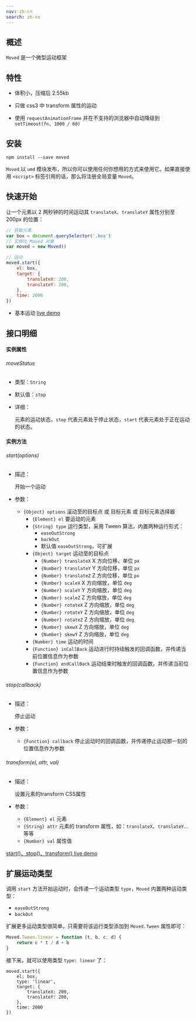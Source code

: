 ```yaml
---
nav: zh-cn
search: zh-cn
---
```


## 概述

`Moved` 是一个微型运动框架

## 特性

* 体积小，压缩后 2.55kb

* 只做 css3 中 transform 属性的运动

* 使用 `requestAnimationFrame` 并在不支持的浏览器中自动降级到 `setTimeout(fn, 1000 / 60)`

## 安装

```
npm install --save moved
```

`Moved` 以 `umd` 模块发布，所以你可以使用任何你想用的方式来使用它。如果直接使用 `<script>` 标签引用的话，那么将注册全局变量 `Moved`。

## 快速开始

让一个元素以 2 两秒钟的时间运动其 `translateX`、`translateY` 属性分别至 200px 的位置：

```js
// 获取元素
var box = document.querySelector('.box')
// 实例化 Moved 对象
var moved = new Moved()

// 运动
moved.start({
    el: box,
    target: {
        translateX: 200,
        translateY: 200,
    },
    time: 2000
})
```

* 基本运动 [live demo]()

## 接口明细

#### 实例属性

###### moveStatus

* 类型：`String`

* 默认值：`stop`

* 详细：

    元素的运动状态，`stop` 代表元素处于停止状态，`start` 代表元素处于正在运动的状态。

#### 实例方法

###### start(options)

* 描述：

    开始一个运动

* 参数：

    * `{Object} options` 滚动至的目标点 或 目标元素 或 目标元素选择器
        * `{Element} el` 要运动的元素
        * `{String} type` 运行类型，采用 Tween 算法，内置两种运行形式：
            * `easeOutStrong`
            * `backOut`
            * 默认值 `easeOutStrong`，可扩展
        * `{Object} target` 运动至的目标点
            * `{Number} translateX` X 方向位移，单位 `px`
            * `{Number} translateY` Y 方向位移，单位 `px`
            * `{Number} translateZ` Z 方向位移，单位 `px`
            * `{Number} scaleX` X 方向缩放，单位 `deg`
            * `{Number} scaleY` Y 方向缩放，单位 `deg`
            * `{Number} scaleZ` Z 方向缩放，单位 `deg`
            * `{Number} rotateX` Z 方向缩放，单位 `deg`
            * `{Number} rotateY` Z 方向缩放，单位 `deg`
            * `{Number} rotateZ` Z 方向缩放，单位 `deg`
            * `{Number} skewX` Z 方向缩放，单位 `deg`
            * `{Number} skewY` Z 方向缩放，单位 `deg`
        * `{Number} time` 运动的时间
        * `{Function} inCallBack` 运动进行时持续触发的回调函数，并传递当前位置信息作为参数
        * `{Function} endCallBack` 运动结束时触发的回调函数，并传递当前位置信息作为参数

###### stop(callback)

* 描述：

    停止运动

* 参数：

    * `{Function} callback` 停止运动时的回调函数，并传递停止运动那一刻的位置信息作为参数

###### transform(el, attr, val)

* 描述：

    设置元素的transform CSS属性

* 参数：

    * `{Element} el` 元素
    * `{String} attr` 元素的 transform 属性，如：`translateX`、`translateY`... 等等
    * `{Number} val` 属性值

[start()、stop()、transform() live demo]()

## 扩展运动类型

调用 `start` 方法开始运动时，会传递一个运动类型 `type`，`Moved` 内置两种运动类型：

* `easeOutStrong`
* `backOut`

扩展更多运动类型很简单，只需要将该运行类型添加到 `Moved.Tween` 属性即可：

```js
Moved.Tween.linear = function (t, b, c, d) {
    return c * t / d + b
}
```

接下来，就可以使用类型 `type: linear` 了：

```
moved.start({
    el: box,
    type: 'linear',
    target: {
        translateX: 200,
        translateY: 200,
    },
    time: 2000
})
```